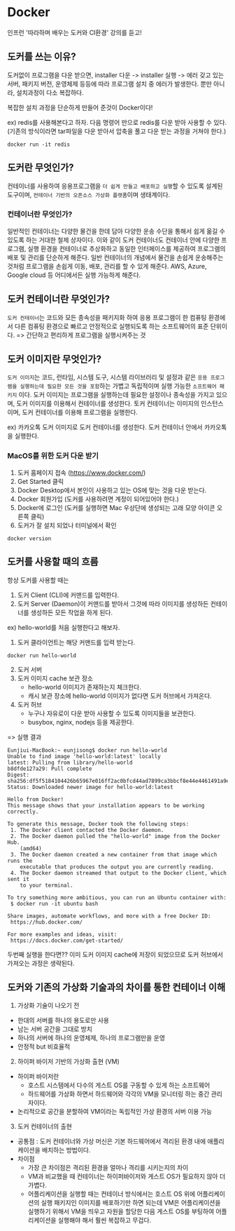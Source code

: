 # Docker
인프런 '따라하며 배우는 도커와 CI환경' 강의를 듣고!

## 도커를 쓰는 이유?
도커없이 프로그램을 다운 받으면,
installer 다운 -> installer 실행 -> 에러
갖고 있는 서버, 패키지 버전, 운영체제 등등에 따라 프로그램 설치 중 에러가 발생한다.
뿐만 아니라, 설치과정이 다소 복잡하다.

복잡한 설치 과정을 단순하게 만들어 준것이 Docker이다!

ex) 
redis를 사용해본다고 하자.
다음 명령어 만으로 redis를 다운 받아 사용할 수 있다.
(기존의 방식이라면 tar파일을 다운 받아서 압축을 풀고 다운 받는 과정을 거쳐야 한다.)
~~~
docker run -it redis
~~~

## 도커란 무엇인가?
컨테이너를 사용하여 응용프로그램을 `더 쉽게 만들고 배포하고 실행`할 수 있도록 설계된 도구이며,
`컨테이너 기반의 오픈소스 가상화 플랫폼`이며 생태계이다.

### 컨테이너란 무엇인가?
일반적인 컨테이너는 다양한 물건을 한데 담아 다양한 운송 수단을 통해서 쉽게 옮길 수 있도록 하는 거대한 철제 상자이다.
이와 같이 도커 컨테이너도 컨테이너 안에 다양한 프로그램, 실행 환경을 컨테이너로 추상화하고 동일한 인터페이스를 제공하여
프로그램의 배포 및 관리를 단순하게 해준다.
일반 컨테이너의 개념에서 물건을 손쉽게 운송해주는 것처럼 프로그램을 손쉽게 이동, 배포, 관리를 할 수 있게 해준다.
AWS, Azure, Google cloud 등 어디에서든 실행 가능하게 해준다.

## 도커 컨테이너란 무엇인가?
`도커 컨테이너`는 코드와 모든 종속성을 패키지화 하여 응용 프로그램이 한 컴퓨팅 환경에서 다른 컴퓨팅 환경으로 빠르고 안정적으로 실행되도록 하는
소프트웨어의 표준 단위이다.
=> 간단하고 편리하게 프로그램을 실행시켜주는 것

## 도커 이미지란 무엇인가?
`도커 이미지`는 코드, 런타임, 시스템 도구, 시스템 라이브러리 및 설정과 같은 `응용 프로그램을 실행하는데 필요한 모든 것을 포함`하는
가볍고 독립적이며 실행 가능한 `소프트웨어 패키지` 이다. 
도커 이미지는 프로그램을 실행하는데 필요한 설정이나 종속성을 가지고 있으며,
도커 이미지를 이용해서 컨테이너를 생성한다.
토커 컨테이너는 이미지의 인스턴스이며, 도커 컨테이너를 이용해 프로그램을 실행한다.

ex)
카카오톡 도커 이미지로 도커 컨테이너를 생성한다.
도커 컨테이너 안에서 카카오톡을 실행한다.

### MacOS를 위한 도커 다운 받기
1. 도커 홈페이지 접속 (https://www.docker.com/)
2. Get Started 클릭
3. Docker Desktop에서 본인이 사용하고 있는 OS에 맞는 것을 다운 받는다.
4. Docker 회원가입 (도커를 사용하려면 계정이 되어있어야 한다.)
5. Docker에 로그인 (도커를 실행하면 Mac 우상단에 생성되는 고래 모양 아이콘 오른쪽 클릭)
6. 도커가 잘 설치 되었나 터미널에서 확인
~~~
docker version
~~~

## 도커를 사용할 때의 흐름
항상 도커를 사용할 때는
1. 도커 Client (CLI)에 커맨드를 입력한다.
2. 도커 Server (Daemon)이 커맨드를 받아서 그것에 따라 이미지를 생성하든 컨테이너를 생성하든 모든 작업을 하게 된다.

ex)
hello-world를 처음 실행한다고 해보자.

1. 도커 클라이언트는 해당 커맨드를 입력 받는다.
~~~
docker run hello-world
~~~
2. 도커 서버
3. 도커 이미지 cache 보관 장소
   - hello-world 이미지가 존재하는지 체크한다.
   - 캐시 보관 장소에 hello-world 이미지가 없다면 도커 허브에서 가져온다.
4. 도커 허브
   - 누구나 자유로이 다운 받아 사용할 수 있도록 이미지들을 보관한다.
   - busybox, nginx, nodejs 등을 제공한다.

=> 실행 결과
~~~
Eunjiui-MacBook:~ eunjisong$ docker run hello-world
Unable to find image 'hello-world:latest' locally
latest: Pulling from library/hello-world
b8dfde127a29: Pull complete 
Digest: sha256:df5f5184104426b65967e016ff2ac0bfcd44ad7899ca3bbcf8e44e4461491a9e
Status: Downloaded newer image for hello-world:latest

Hello from Docker!
This message shows that your installation appears to be working correctly.

To generate this message, Docker took the following steps:
 1. The Docker client contacted the Docker daemon.
 2. The Docker daemon pulled the "hello-world" image from the Docker Hub.
    (amd64)
 3. The Docker daemon created a new container from that image which runs the
    executable that produces the output you are currently reading.
 4. The Docker daemon streamed that output to the Docker client, which sent it
    to your terminal.

To try something more ambitious, you can run an Ubuntu container with:
 $ docker run -it ubuntu bash

Share images, automate workflows, and more with a free Docker ID:
 https://hub.docker.com/

For more examples and ideas, visit:
 https://docs.docker.com/get-started/

~~~

두번째 실행을 한다면??
이미 도커 이미지 cache에 저장이 되었으므로 도커 허브에서 가져오는 과정은 생략된다.

## 도커와 기존의 가상화 기술과의 차이를 통한 컨테이너 이해
1. 가상화 기술이 나오기 전
- 한대의 서버를 하나의 용도로만 사용
- 남는 서버 공간을 그대로 방치
- 하나의 서버에 하나의 운영체제, 하나의 프로그램만을 운영
- 안정적 but 비효율적

2. 하이퍼 바이저 기반의 가상화 출현 (VM)
- 하이퍼 바이저란
  - 호스트 시스템에서 다수의 게스트 OS를 구동할 수 있게 하는 소프트웨어
  - 하드웨어를 가상화 하면서 하드웨어와 각각의 VM을 모니터링 하는 중간 관리자이다.
- 논리적으로 공간을 분할하여 VM이라는 독립적인 가상 환경의 서버 이용 가능

3. 도커 컨테이너의 출현
- 공통점 : 도커 컨테이너와 가상 머신은 기본 하드웨어에서 격리된 환경 내에 애플리케이션을 배치하는 방법이다.
- 차이점
  - 가장 큰 차이점은 격리된 환경을 얼마나 격리를 시키는지의 차이
  - VM과 비교했을 때 컨테이너는 하이퍼바이저와 게스트 OS가 필요하지 않아 더 가볍다.
  - 어플리케이션을 실행할 때는 컨테이너 방식에서는 호스트 OS 위에 어플리케이션의 실행 패키지인 이미지를 배포하기만 하면 되는데
  VM은 어플리케이션을 실행하기 위해서 VM을 띄우고 자원을 할당한 다음 게스트 OS를 부팅하여 어플리케이션을 실행해야 해서 훨씬 복잡하고 무겁다.